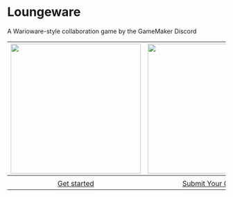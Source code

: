 # Loungeware
A Warioware-style collaboration game by the GameMaker Discord

| <a href="https://github.com/spacebake/Loungeware/wiki"><img src="https://cdn.discordapp.com/attachments/683800414637785149/863748052283293696/unknown.png" height="300"></a> | <a href="https://github.com/spacebake/Loungeware/wiki/Submit-Your-Game"><img src="https://cdn.discordapp.com/attachments/683800414637785149/863749982170513408/Git_icon.svg.png" height="300"></a> |
| :--: | :--: |
|  |  |
| [Get started](https://github.com/spacebake/Loungeware/wiki) | [Submit Your Game](https://github.com/spacebake/Loungeware/wiki/Submit-Your-Game) |

